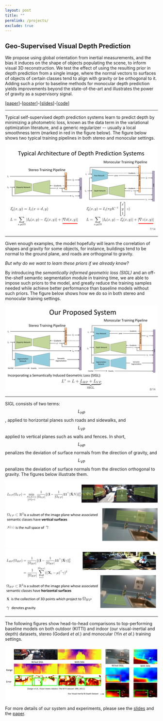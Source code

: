 ```yaml
---
layout: post
title: ""
permlink: /projects/
exclude: true
---
```


## Geo-Supervised Visual Depth Prediction

We propose using global orientation from inertial measurements, and the bias it induces on the shape of objects populating the scene, to inform visual 3D reconstruction. We test the effect of using the resulting prior in depth prediction from a single image, where the normal vectors to surfaces of objects of certain classes tend to align with gravity or be orthogonal to it. Adding such a prior to baseline methods for monocular depth prediction yields improvements beyond the state-of-the-art and illustrates the power of gravity as a supervisory signal.

\[[paper][icra19_paper]\]-\[[poster][icra19_poster]\]-\[[slides][icra19_slides]\]-\[[code][icra19_code]\]


[icra19_paper]: https://arxiv.org/abs/1807.11130v3.pdf
[icra19_poster]: {{site.url}}/empty.html
[icra19_slides]: {{site.url}}/empty.html
[icra19_code]: https://github.com/feixh/GeoSup

---

Typical self-supervised depth prediction systems learn to predict depth by minimizing a photometric loss, known as the data term in the variational optimization literature, and a generic regularizer -- usually a local smoothness term (marked in red in the figure below). The figure below shows two typical training pipelines in both stereo and monocular settings.

<img src="typical_nets.svg" alt="">

---

Given enough examples, the model hopefully will learn the correlation of shapes and gravity for some objects, for instance, buildings tend to be normal to the ground plane, and roads are orthogonal to gravity. 

*But why do we want to learn these priors if we already know?*

By introducing the *semantically informed geometric loss (SIGL)* and an off-the-shelf semantic segmentation module in training time, we are able to impose such priors to the model, and greatly reduce the training samples needed while achieve better performance than baseline models without such priors. The figure below shows how we do so in both stereo and monocular training settings.

<img src="our_nets.svg" alt="">

---

SIGL consists of two terms: $$L_{HP}$$, applied to horizontal planes such roads and sidewalks, and $$L_{VP}$$ applied to vertical planes such as walls and fences. In short, $$L_{HP}$$ penalizes the deviation of surface normals from the direction of gravity, and $$L_{VP}$$ penalizes the deviation of surface normals from the direction orthogonal to gravity. The figures below illustrate them.

<img src="lvp.svg" alt="">

<img src="lhp.svg" alt="">

---

The following figures show head-to-head comparisons to top-performing baseline models on both outdoor (KITTI) and indoor (our visual-inertial and depth) datasets, stereo (Godard *et al.*) and monocular (Yin *et al.*) training settings.

<img src="comparison.svg" alt="">

For more details of our system and experiments, please see the [slides][icra19_slides] and the [paper][icra19_paper].
